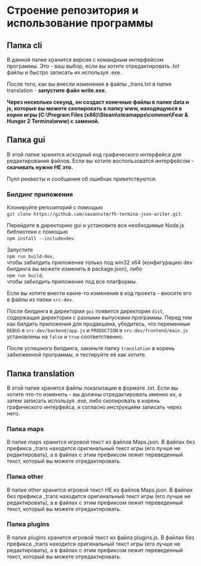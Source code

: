 # Строение репозитория и использование программы

## Папка cli

В данной папке хранится версия с командным интерфейсом программы. Это - ваш выбор, если вы хотите отредактировать .txt файлы и быстро записать их используя .exe.

После того, как вы внесли изменения в файлы \_trans.txt в папке translation - **запустите файл write.exe.**

**Через несколько секунд, он создаст конечные файлы в папке data и js, которые вы можете скопировать в папку www, находящуюся в корне игры (C:\Program Files (x86)\Steam\steamapps\common\Fear & Hunger 2 Termina\www) с заменой.**

## Папка gui

В этой папке хранится исходный код графического интерфейса для редактирования файлов. Если вы хотите воспользоватся интерфейсом - **скачивать нужно НЕ это.**

Пулл реквесты и сообщения об ошибках приветствуются.

### Билдинг приложения
Клонируйте репозиторий с помощью\
`git clone https://github.com/savannstm/fh-termina-json-writer.git`.

Перейдите в директорию gui и установите все необходимые Node.js библиотеки с помощью\
`npm install --include=dev`.

Запустите\
`npm run build-dev`,\
чтобы забилдить приложение только под win32 x64 (конфигурацию dev билдинга вы можете изменить в package.json), либо\
`npm run build`,\
чтобы забилдить приложение под все платформы.

Если вы хотите внести какие-то изменения в код проекта - вносите его в файлы из папки `src-dev`.

После билдинга в директории `gui` появится директория `dist`, содержащая директории с разными выпусками программы. Перед тем как билдить приложения для продакшена, убедитесь, что переменные `DEBUG` в `src-dev/backend/app.js` и `PRODUCTION` в `src-dev/frontend/main.js` установлены на `false` и `true` соответственно.

После успешного билдинга, закиньте папку `translation` в корень забилженной программы, и тестируйте её как хотите.

## Папка translation

В этой папке хранятся файлы локализации в формате .txt. Если вы хотите что-то изменить - вы должны отредактировать именно их, а затем записать используя .exe, либо скопировать в корень графического интерфейса, и согласно инструкциям записать через него.

### Папка maps

В папке maps хранится игровой текст из файлов Maps.json.
В файлах без префикса \_trans находится оригинальный текст игры (его лучше не редактировать), а в файлах с этим префиксом лежит переведенный текст, который вы можете отредактировать.

### Папка other

В папке other хранится игровой текст НЕ из файлов Maps.json.
В файлах без префикса \_trans находится оригинальный текст игры (его лучше не редактировать), а в файлах с этим префиксом лежит переведенный текст, который вы можете отредактировать.

### Папка plugins

В папке plugins хранится игровой текст из файла plugins.js.
В файлах без префикса \_trans находится оригинальный текст игры (его лучше не редактировать), а в файлах с этим префиксом лежит переведенный текст, который вы можете отредактировать.
